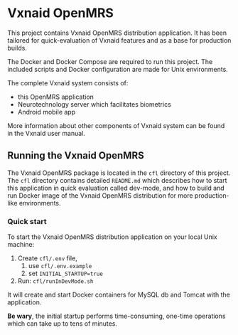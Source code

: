 # Vxnaid OpenMRS

This project contains Vxnaid OpenMRS distribution application.
It has been tailored for quick-evaluation of Vxnaid features and as a base for production builds.

The Docker and Docker Compose are required to run this project. 
The included scripts and Docker configuration are made for Unix environments.

The complete Vxnaid system consists of:
* this OpenMRS application
* Neurotechnology server which facilitates biometrics
* Android mobile app

More information about other components of Vxnaid system can be found in the Vxnaid user manual.

## Running the Vxnaid OpenMRS

The Vxnaid OpenMRS package is located in the `cfl` directory of this project. 
The `cfl` directory contains detailed  `README.md` which describes how to start this application in quick evaluation called
dev-mode, and how to build and run Docker image of the Vxnaid OpenMRS distribution for more production-like
 environments.

### Quick start

To start the Vxnaid OpenMRS distribution application on your local Unix machine:

1. Create `cfl/.env` file, 
    1. use `cfl/.env.example`
    1. set `INITIAL_STARTUP=true`
1. Run: `cfl/runInDevMode.sh`

It will create and start Docker containers for MySQL db and Tomcat with the application. 

**Be wary**, the initial startup performs time-consuming, one-time operations which can take up to tens of minutes.
